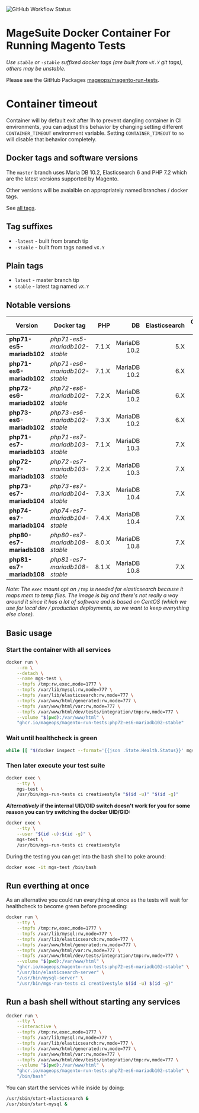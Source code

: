 
![GitHub Workflow Status](https://img.shields.io/github/workflow/status/mageops/docker-magento-run-tests/Publish%20docker%20container%20to%20docker%20hub)

# MageSuite Docker Container For Running Magento Tests

*Use `stable` or `-stable` suffixed docker tags (are built from `vX.Y` git tags), others may be unstable.*

Please see the GitHub Packages [mageops/magento-run-tests](https://github.com/mageops/docker-magento-run-tests/pkgs/container/magento-run-tests).

# Container timeout
Container will by default exit after 1h to prevent dangling container in CI environments,
you can adjust this behavior by changing setting different `CONTAINER_TIMEOUT` environment variable.
Setting `CONTAINER_TIMEOUT` to `no` will disable that behavior completely.

## Docker tags and software versions

The `master` branch uses Maria DB 10.2, Elasticsearch 6 and PHP 7.2 which are the latest versions supported by Magento.

Other versions will be avaialble on appropriately named branches / docker tags.

See [all tags](https://github.com/mageops/docker-magento-run-tests/pkgs/container/magento-run-tests/versions).

## Tag suffixes

- `-latest` - built from branch tip
- `-stable` - built from tags named `vX.Y`

## Plain tags

- `latest` - master branch tip
- `stable` - latest tag named `vX.Y`

## Notable versions

| Version                   | Docker tag                    | PHP   | DB            | Elasticsearch | Composer version |
| ------------------------- | ----------------------------- | ----: | ------------: | ------------: | ---------------: |
| **php71-es5-mariadb102**  | _php71-es5-mariadb102-stable_ | 7.1.X | MariaDB 10.2  | 5.X           | 1                |
| **php71-es6-mariadb102**  | _php71-es6-mariadb102-stable_ | 7.1.X | MariaDB 10.2  | 6.X           | 1                |
| **php72-es6-mariadb102**  | _php72-es6-mariadb102-stable_ | 7.2.X | MariaDB 10.2  | 6.X           | 1                |
| **php73-es6-mariadb102**  | _php73-es6-mariadb102-stable_ | 7.3.X | MariaDB 10.2  | 6.X           | 1                |
| **php71-es7-mariadb103**  | _php71-es7-mariadb103-stable_ | 7.1.X | MariaDB 10.3  | 7.X           | 1                |
| **php72-es7-mariadb103**  | _php72-es7-mariadb103-stable_ | 7.2.X | MariaDB 10.3  | 7.X           | 1                |
| **php73-es7-mariadb104**  | _php73-es7-mariadb104-stable_ | 7.3.X | MariaDB 10.4  | 7.X           | 1                |
| **php74-es7-mariadb104**  | _php74-es7-mariadb104-stable_ | 7.4.X | MariaDB 10.4  | 7.X           | 1                |
| **php80-es7-mariadb108**  | _php80-es7-mariadb108-stable_ | 8.0.X | MariaDB 10.8  | 7.X           | 2                |
| **php81-es7-mariadb108**  | _php81-es7-mariadb108-stable_ | 8.1.X | MariaDB 10.8  | 7.X           | 2                |


_Note: The `exec` mount opt on `/tmp` is needed for elasticsearch because it maps mem to temp files._
_The image is big and there's not really a way around it since it has a lot of software and is based on CentOS (which we use for local dev / production deployments, so we want to keep everything else close)._

## Basic usage

### Start the container with all services

```bash
docker run \
    --rm \
    --detach \
    --name mgs-test \
    --tmpfs /tmp:rw,exec,mode=1777 \
    --tmpfs /var/lib/mysql:rw,mode=777 \
    --tmpfs /var/lib/elasticsearch:rw,mode=777 \
    --tmpfs /var/www/html/generated:rw,mode=777 \
    --tmpfs /var/www/html/var:rw,mode=777 \
    --tmpfs /var/www/html/dev/tests/integration/tmp:rw,mode=777 \
    --volume "$(pwd):/var/www/html" \
    "ghcr.io/mageops/magento-run-tests:php72-es6-mariadb102-stable"
```

### Wait until healthcheck is green

```bash
while [[ "$(docker inspect --format='{{json .State.Health.Status}}' mgs-test)" == '"starting"' ]] ; do sleep 1s && echo "Waiting for start"; done
```

### Then later execute your test suite

```bash
docker exec \
    --tty \
    mgs-test \
    /usr/bin/mgs-run-tests ci creativestyle "$(id -u)" "$(id -g)"
```

**_Alternatively_ if the internal UID/GID switch doesn't work for you for some reason you can try switching the docker UID/GID:**

```bash
docker exec \
    --tty \
    --user "$(id -u):$(id -g)" \
    mgs-test \
    /usr/bin/mgs-run-tests ci creativestyle
```

During the testing you can get into the bash shell to poke around:

```bash
docker exec -it mgs-test /bin/bash
```

## Run everthing at once

As an alternative you could run everything at once as the
tests will wait for healthcheck to become green before proceeding:

```bash
docker run \
    --tty \
    --tmpfs /tmp:rw,exec,mode=1777 \
    --tmpfs /var/lib/mysql:rw,mode=777 \
    --tmpfs /var/lib/elasticsearch:rw,mode=777 \
    --tmpfs /var/www/html/generated:rw,mode=777 \
    --tmpfs /var/www/html/var:rw,mode=777 \
    --tmpfs /var/www/html/dev/tests/integration/tmp:rw,mode=777 \
    --volume "$(pwd):/var/www/html" \
    "ghcr.io/mageops/magento-run-tests:php72-es6-mariadb102-stable" \
    "/usr/bin/elasticsearch-server" \
    "/usr/bin/mysql-server" \
    "/usr/bin/mgs-run-tests ci creativestyle $(id -u) $(id -g)"
```

## Run a bash shell without starting any services

```bash
docker run \
    --tty \
    --interactive \
    --tmpfs /tmp:rw,exec,mode=1777 \
    --tmpfs /var/lib/mysql:rw,mode=777 \
    --tmpfs /var/lib/elasticsearch:rw,mode=777 \
    --tmpfs /var/www/html/generated:rw,mode=777 \
    --tmpfs /var/www/html/var:rw,mode=777 \
    --tmpfs /var/www/html/dev/tests/integration/tmp:rw,mode=777 \
    --volume "$(pwd):/var/www/html" \
    "ghcr.io/mageops/magento-run-tests:php72-es6-mariadb102-stable" \
    "/bin/bash"
```

You can start the services while inside by doing:

```bash
/usr/sbin/start-elasticsearch &
/usr/sbin/start-mysql &
```
